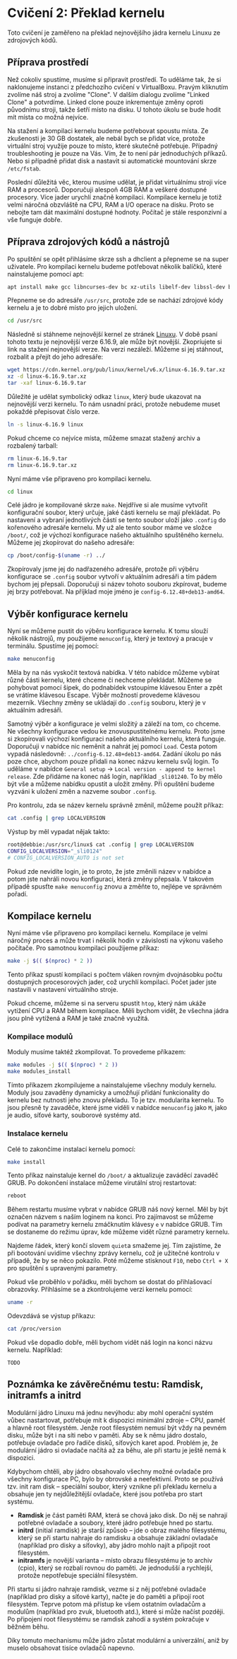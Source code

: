 # Cvičení 2: Překlad kernelu

Toto cvičení je zaměřeno na překlad nejnovějšího jádra kernelu Linuxu ze zdrojových kódů.

## Příprava prostředí

Než cokoliv spustíme, musíme si připravit prostředí. To uděláme tak, že si naklonujeme instanci z předchozího cvičení v VirtualBoxu. Pravým kliknutím zvolíme náš stroj a zvolíme "Clone". V dalším dialogu zvolíme "Linked Clone" a potvrdíme. Linked clone pouze inkrementuje změny oproti původnímu stroji, takže šetří místo na disku. U tohoto úkolu se bude hodit mít místa co možná nejvíce.

Na stažení a kompilaci kernelu budeme potřebovat spoustu místa. Ze zkušenosti je 30 GB dostatek, ale nebál bych se přidat více, protože virtuální stroj využije pouze to místo, které skutečně potřebuje. Případný troubleshooting je pouze na Vás. Vím, že to není pár jednoduchých příkazů. Nebo si případně přidat disk a nastavit si automatické mountování skrze `/etc/fstab`.

Poslední důležitá věc, kterou musíme udělat, je přidat virtuálnímu stroji více RAM a procesorů. Doporučuji alespoň 4GB RAM a veškeré dostupné procesory. Více jader urychlí značně kompilaci. Kompilace kernelu je totiž velmi náročná obzvláště na CPU, RAM a I/O operace na disku. Proto se nebojte tam dát maximální dostupné hodnoty. Počítač je stále responzivní a vše funguje dobře.

## Příprava zdrojových kódů a nástrojů

Po spuštění se opět přihlásíme skrze ssh a dhclient a přepneme se na super uživatele. Pro kompilaci kernelu budeme potřebovat několik balíčků, které nainstalujeme pomocí apt:

```bash
apt install make gcc libncurses-dev bc xz-utils libelf-dev libssl-dev bison flex gawk build-essential bison libssl-dev wget htop
```

Přepneme se do adresáře `/usr/src`, protože zde se nachází zdrojové kódy kernelu a je to dobré místo pro jejich uložení.

```bash
cd /usr/src
```

Následně si stáhneme nejnovější kernel ze stránek [Linuxu](https://www.kernel.org/). V době psaní tohoto textu je nejnovější verze 6.16.9, ale může být novější. Zkopríujete si link na stažení nejnovější verze. Na verzi nezáleží. Můžeme si jej stáhnout, rozbalit a přejít do jeho adresáře:

```bash
wget https://cdn.kernel.org/pub/linux/kernel/v6.x/linux-6.16.9.tar.xz
xz -d linux-6.16.9.tar.xz
tar -xaf linux-6.16.9.tar
```

Důležité je udělat symbolický odkaz `linux`, který bude ukazovat na nejnovější verzi kernelu. To nám usnadní práci, protože nebudeme muset pokaždé přepisovat číslo verze.

```bash
ln -s linux-6.16.9 linux
```

Pokud chceme co nejvíce místa, můžeme smazat stažený archiv a rozbalený tarball:

```bash
rm linux-6.16.9.tar
rm linux-6.16.9.tar.xz
```

Nyní máme vše připraveno pro kompilaci kernelu.

```bash
cd linux
```

Celé jádro je kompilované skrze `make`. Nejdříve si ale musíme vytvořit konfigurační soubor, který určuje, jaké části kernelu se mají překládat. Po nastavení a vybraní jednotlivých částí se tento soubor uloží jako `.config` do kořenového adresáře kernelu. My už ale tento soubor máme ve složce `/boot/`, což je výchozí konfigurace našeho aktuálního spuštěného kernelu. Můžeme jej zkopírovat do našeho adresáře:

```bash
cp /boot/config-$(uname -r) ../
```

Zkopírovaly jsme jej do nadřazeného adresáře, protože při výběru konfigurace se `.config` soubor vytvoří v aktuálním adresáři a tím pádem bychom jej přepsali. Doporučuji si název tohoto souboru zkpírovat, budeme jej brzy potřebovat. Na příjklad moje jméno je `config-6.12.48+deb13-amd64`.

## Výběr konfigurace kernelu

Nyní se můžeme pustit do výběru konfigurace kernelu. K tomu slouží několik nástrojů, my použijeme `menuconfig`, který je textový a pracuje v terminálu. Spustíme jej pomocí:

```bash
make menuconfig
```

Měla by na nás vyskočit textová nabídka. V této nabídce můžeme vybírat různé části kernelu, které chceme či nechceme překládat. Můžeme se pohybovat pomocí šipek, do podnabídek vstoupíme klávesou Enter a zpět se vrátíme klávesou Escape. Výběr možností provedeme klávesou mezerník. Všechny změny se ukládají do `.config` souboru, který je v aktuálním adresáři.

Samotný výběr a konfigurace je velmi složitý a záleží na tom, co chceme. Ne všechny konfigurace vedou ke znovuspustitelnému kernelu. Proto jsme si zkopírovali výchozí konfiguraci našeho aktuálního kernelu, která funguje. Doporučuji v nabídce nic neměnit a nahrát jej pomocí `Load`. Cesta potom vypadá následovně: `../config-6.12.48+deb13-amd64`. Zadání úkolu po nás poze chce, abychom pouze přidali na konec názvu kernelu svůj login. To uděláme v nabídce `General setup` -> `Local version - append to kernel release`. Zde přidáme na konec náš login, například `_sli01240`. To by mělo být vše a můžeme nabídku opustit a uložit změny. Při opuštění budeme vyzváni k uložení změn a nazveme soubor `.config`.

Pro kontrolu, zda se název kernelu správně změnil, můžeme použít příkaz:

```bash
cat .config | grep LOCALVERSION
```

Výstup by měl vypadat nějak takto:

```bash
root@debbie:/usr/src/linux$ cat .config | grep LOCALVERSION
CONFIG_LOCALVERSION="_sli0124"
# CONFIG_LOCALVERSION_AUTO is not set
```

Pokud zde nevidíte login, je to proto, že jste změnili název v nabídce a potom jste nahráli novou konfiguraci, která změny přepsala. V takovém případě spusťte `make menuconfig` znovu a změňte to, nejlépe ve správném pořadí.

## Kompilace kernelu

Nyní máme vše připraveno pro kompilaci kernelu. Kompilace je velmi náročný proces a může trvat i několik hodin v závislosti na výkonu vašeho počítače. Pro samotnou kompilaci použijeme příkaz:

```bash
make -j $(( $(nproc) * 2 )) 
```

Tento příkaz spustí kompilaci s počtem vláken rovným dvojnásobku počtu dostupných procesorových jader, což urychlí kompilaci. Počet jader jste nastavili v nastavení virtuálního stroje.

Pokud chceme, můžeme si na serveru spustit `htop`, který nám ukáže vytížení CPU a RAM během kompilace. Měli bychom vidět, že všechna jádra jsou plně vytížená a RAM je také značně využitá.

### Kompilace modulů

Moduly musíme taktéž zkompilovat. To provedeme příkazem:

```bash
make modules -j $(( $(nproc) * 2 ))
make modules_install
```

Tímto příkazem zkompilujeme a nainstalujeme všechny moduly kernelu. Moduly jsou zavaděny dynamicky a umožňují přidání funkcionality do kernelu bez nutnosti jeho znovu překladu. To je tzv. modularita kernelu. To jsou přesně ty zavaděče, které jsme viděli v nabídce `menuconfig` jako `M`, jako je audio, síťové karty, souborové systémy atd.

### Instalace kernelu

Celé to zakončíme instalací kernelu pomocí:

```bash
make install
```

Tento příkaz nainstaluje kernel do `/boot/` a aktualizuje zaváděcí zavaděč GRUB. Po dokončení instalace můžeme virutální stroj restartovat:

```bash
reboot
```

Během restartu musíme vybrat v nabídce GRUB náš nový kernel. Měl by být označen názvem s naším loginem na konci. Pro zajímavost se můžeme podívat na parametry kernelu zmáčknutím klávesy `e` v nabídce GRUB. Tím se dostaneme do režimu úprav, kde můžeme vidět různé parametry kernelu.

Najdeme řádek, který končí slovem `quiet`a smažeme jej. Tím zajistíme, že při bootování uvidíme všechny zprávy kernelu, což je užitečné kontrolu v případě, že by se něco pokazilo. Poté můžeme stisknout `F10`, nebo `Ctrl + X` pro spuštění s upravenými parametry.

Pokud vše proběhlo v pořádku, měli bychom se dostat do přihlašovací obrazovky. Přihlásíme se a zkontrolujeme verzi kernelu pomocí:

```bash
uname -r
```

Odevzdává se výstup příkazu:

```bash
cat /proc/version
```

Pokud vše dopadlo dobře, měli bychom vidět náš login na konci názvu kernelu. Například:

```plaintext
TODO
```

## Poznámka ke závěrečnému testu: Ramdisk, initramfs a initrd

Modulární jádro Linuxu má jednu nevýhodu: aby mohl operační systém vůbec nastartovat, potřebuje mít k dispozici minimální zdroje – CPU, paměť a hlavně root filesystém. Jenže root filesystém nemusí být vždy na pevném disku, může být i na síti nebo v paměti. Aby se k němu jádro dostalo, potřebuje ovladače pro řadiče disků, síťových karet apod. Problém je, že modulární jádro si ovladače načítá až za běhu, ale při startu je ještě nemá k dispozici.

Kdybychom chtěli, aby jádro obsahovalo všechny možné ovladače pro všechny konfigurace PC, bylo by obrovské a neefektivní. Proto se používá tzv. init ram disk – speciální soubor, který vznikne při překladu kernelu a obsahuje jen ty nejdůležitější ovladače, které jsou potřeba pro start systému.

- **Ramdisk** je část paměti RAM, která se chová jako disk. Do něj se nahrají potřebné ovladače a soubory, které jádro potřebuje hned po startu.
- **initrd** (initial ramdisk) je starší způsob – jde o obraz malého filesystému, který se při startu nahraje do ramdisku a obsahuje základní ovladače (například pro disky a síťovky), aby jádro mohlo najít a připojit root filesystém.
- **initramfs** je novější varianta – místo obrazu filesystému je to archiv (cpio), který se rozbalí rovnou do paměti. Je jednodušší a rychlejší, protože nepotřebuje speciální filesystém.

Při startu si jádro nahraje ramdisk, vezme si z něj potřebné ovladače (například pro disky a síťové karty), načte je do paměti a připojí root filesystém. Teprve potom má přístup ke všem ostatním ovladačům a modulům (například pro zvuk, bluetooth atd.), které si může načíst později. Po připojení root filesystému se ramdisk zahodí a systém pokračuje v běžném běhu.

Díky tomuto mechanismu může jádro zůstat modulární a univerzální, aniž by muselo obsahovat tisíce ovladačů napevno.
